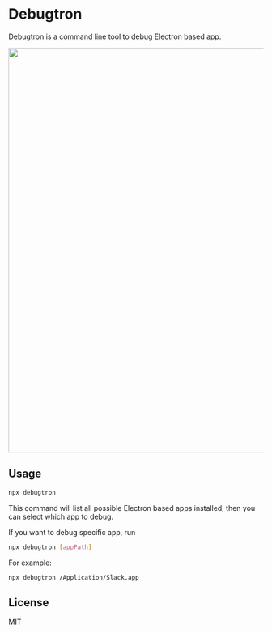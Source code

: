# Debugtron

Debugtron is a command line tool to debug Electron based app.

<img src="https://raw.githubusercontent.com/pd4d10/debugtron/master/assets/demo.gif" width="800" />

## Usage

```sh
npx debugtron
```

This command will list all possible Electron based apps installed, then you can select which app to debug.

If you want to debug specific app, run

```sh
npx debugtron [appPath]
```

For example:

```sh
npx debugtron /Application/Slack.app
```

## License

MIT
